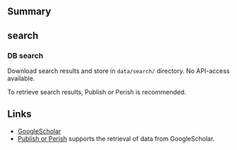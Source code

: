 ## Summary

## search

### DB search

Download search results and store in `data/search/` directory. No API-access available.

To retrieve search results, Publish or Perish is recommended.

## Links

- [GoogleScholar](https://scholar.google.de/)
- [Publish or Perish](https://harzing.com/resources/publish-or-perish) supports the retrieval of data from GoogleScholar.

